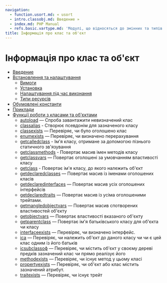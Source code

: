 ```yaml
---
navigation:
  - function.usort.md: « usort
  - intro.classobj.md: Введение »
  - index.md: PHP Manual
  - refs.basic.vartype.md: 'Модулі, що відносяться до змінних та типів'
title: Інформація про клас та об'єкт
---
```

# Інформація про клас та об'єкт

-   [Введение](intro.classobj.md)
-   [Встановлення та налаштування](classobj.setup.md)
    -   [Вимоги](classobj.requirements.md)
    -   [Установка](classobj.installation.md)
    -   [Налаштування під час виконання](classobj.configuration.md)
    -   [Типи ресурсів](classobj.resources.md)
-   [Обумовлені константи](classobj.constants.md)
-   [Приклади](classobj.examples.md)
-   [Функції роботи з класами та об'єктами](ref.classobj.md)
    -   [autoload](function.autoload.md) — Спроба завантажити невизначений клас
    -   [classalias](function.class-alias.html) - Створює псевдонім для зазначеного класу
    -   [classexists](function.class-exists.html) — Перевіряє, чи було оголошено клас
    -   [enumexists](function.enum-exists.html) — Перевіряє, чи визначено перерахування
    -   [getcalledclass](function.get-called-class.html) - Ім'я класу, отримане за допомогою пізнього статичного зв'язування
    -   [getclassmethods](function.get-class-methods.html) - Повертає масив імен методів класу
    -   [getclassvars](function.get-class-vars.html) — Повертає оголошені за умовчанням властивості класу
    -   [getclass](function.get-class.html) - Повертає ім'я класу, до якого належить об'єкт
    -   [getdeclaredclasses](function.get-declared-classes.html) — Повертає масив із іменами оголошених класів
    -   [getdeclaredinterfaces](function.get-declared-interfaces.html) — Повертає масив усіх оголошених інтерфейсів
    -   [getdeclaredtraits](function.get-declared-traits.html) — Повертає масив із усіма оголошеними трейтами.
    -   [getmangledobjectvars](function.get-mangled-object-vars.html) — Повертає масив спотворених властивостей об'єкту
    -   [getobjectvars](function.get-object-vars.html) — Повертає властивості вказаного об'єкту
    -   [getparentclass](function.get-parent-class.html) — Повертає ім'я батьківського класу для об'єкта чи класу
    -   [interfaceexists](function.interface-exists.html) — Перевіряє, чи визначено інтерфейс.
    -   [іса](function.is-a.html) — Перевіряє, чи належить об'єкт до даного класу чи чи є цей клас одним із його батьків
    -   [ісsubclassоф](function.is-subclass-of.html) — Перевіряє, чи містить об'єкт у своєму дереві предків зазначений клас чи прямо реалізує його
    -   [methodexists](function.method-exists.html) — Перевіряє, чи існує метод у цьому класі
    -   [propertyexists](function.property-exists.html) — Перевіряє, чи об'єкт або клас містить зазначений атрибут.
    -   [traitexists](function.trait-exists.html) — Перевіряє, чи існує трейт
